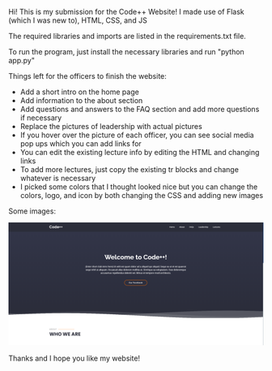 Hi! This is my submission for the Code++ Website! I made use of Flask (which I was new to), HTML, CSS, and JS

The required libraries and imports are listed in the requirements.txt file.

To run the program, just install the necessary libraries and run "python app.py"

Things left for the officers to finish the website:
- Add a short intro on the home page
- Add information to the about section
- Add questions and answers to the FAQ section and add more questions if necessary
- Replace the pictures of leadership with actual pictures
- If you hover over the picture of each officer, you can see social media pop ups which you can add links for
- You can edit the existing lecture info by editing the HTML and changing links
- To add more lectures, just copy the existing tr blocks and change whatever is necessary
- I picked some colors that I thought looked nice but you can change the colors, logo, and icon by both changing the CSS and adding new images

Some images:

![](pic1.PNG)

Thanks and I hope you like my website!


